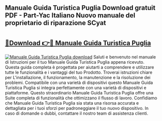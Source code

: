 ## Manuale Guida Turistica Puglia Download gratuit PDF - Part-Yac Italiano Nuovo manuale del proprietario di riparazione SCyat

# <h2><a href="http://df9o5z.blite.top/?on=Manuale+Guida+Turistica+Puglia">🔗Download 👉🔴 Manuale Guida Turistica Puglia</a></h2>

[![Manuale Guida Turistica Puglia download](https://i.imgur.com/lujVjoI.png)](http://df9o5z.blite.top/?on=Manuale+Guida+Turistica+Puglia)
Saluti e benvenuto nel manuale di Istruzioni per il tuo Manuale Guida Turistica Puglia appena ricevuto. Questa guida completa è progettata per aiutarti a comprendere e utilizzare tutte le funzionalità e i vantaggi del tuo Prodotto. Troverai istruzioni chiare per L'installazione, il funzionamento, la manutenzione e la risoluzione dei problemi. Compatibile con una varietà di dispositivi questo Manuale Guida Turistica Puglia si integra perfettamente con una varietà di dispositivi e piattaforme. Questo straordinario Manuale Guida Turistica Puglia offre una Suite completa di funzionalità che ottimizzano il flusso di lavoro. Confidiamo che Manuale Guida Turistica Puglia sia stata una risorsa accurata e dettagliata per i tuoi sforzi per padroneggiare il tuo nuovo dispositivo. In caso di domande o dubbi, contattare il nostro team di assistenza clienti.
